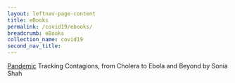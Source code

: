 ```yaml
---
layout: leftnav-page-content
title: eBooks
permalink: /covid19/ebooks/
breadcrumb: eBooks
collection_name: covid19
second_nav_title: 
---
```


[Pandemic](https://nlb.overdrive.com/media/2306524) 
Tracking Contagions, from Cholera to Ebola and Beyond
by Sonia Shah 